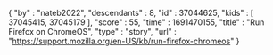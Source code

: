 {
  "by" : "nateb2022",
  "descendants" : 8,
  "id" : 37044625,
  "kids" : [ 37045415, 37045179 ],
  "score" : 55,
  "time" : 1691470155,
  "title" : "Run Firefox on ChromeOS",
  "type" : "story",
  "url" : "https://support.mozilla.org/en-US/kb/run-firefox-chromeos"
}

